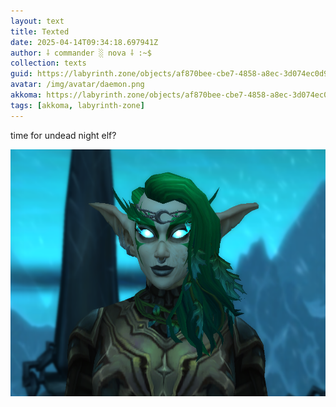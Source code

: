 ```yaml
---
layout: text
title: Texted
date: 2025-04-14T09:34:18.697941Z
author: ⸸ commander ░ nova ⸸ :~$
collection: texts
guid: https://labyrinth.zone/objects/af870bee-cbe7-4858-a8ec-3d074ec0d998
avatar: /img/avatar/daemon.png
akkoma: https://labyrinth.zone/objects/af870bee-cbe7-4858-a8ec-3d074ec0d998
tags: [akkoma, labyrinth-zone]
---
```


<p>time for undead night elf?</p><img src="/assets/text_media/e5d0631d7d0ee78031dd15053076b2cdd1bf7d8439b1e2ab3c4c94ddace77b21.png" alt="" />